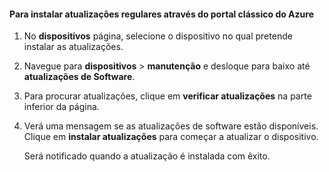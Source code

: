 <!--author=SharS last changed: 9/17/15-->

#### <a name="to-install-regular-updates-via-the-azure-classic-portal"></a>Para instalar atualizações regulares através do portal clássico do Azure
1. No **dispositivos** página, selecione o dispositivo no qual pretende instalar as atualizações.
2. Navegue para **dispositivos** > **manutenção** e desloque para baixo até **atualizações de Software**.
3. Para procurar atualizações, clique em **verificar atualizações** na parte inferior da página.
4. Verá uma mensagem se as atualizações de software estão disponíveis. Clique em **instalar atualizações** para começar a atualizar o dispositivo.
   
    Será notificado quando a atualização é instalada com êxito.

